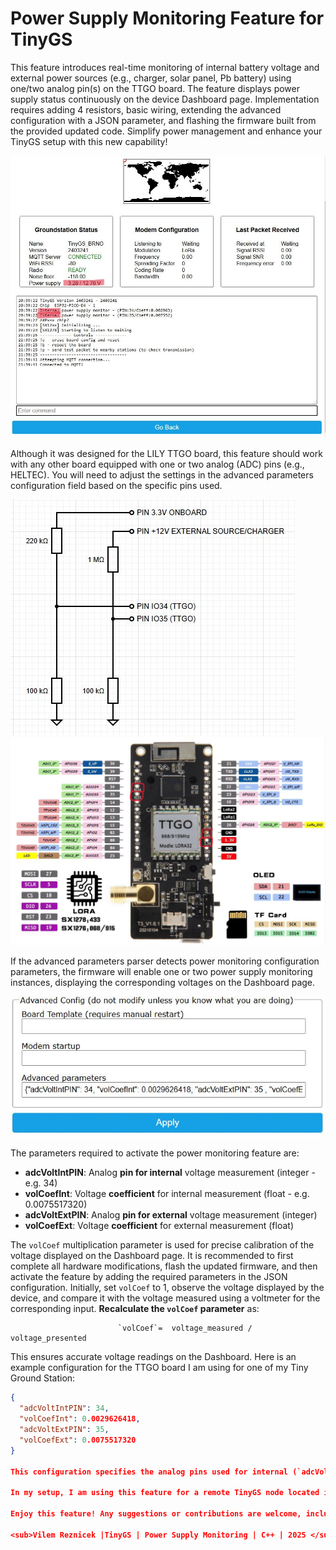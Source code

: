 ﻿# Power Supply Monitoring Feature for TinyGS
 This feature introduces real-time monitoring of internal battery voltage and external power sources (e.g., charger, solar panel, Pb battery) using one/two analog pin(s) on the TTGO board. The feature displays power supply status continuously on the device Dashboard page. Implementation requires adding 4 resistors, basic wiring, extending the advanced configuration with a JSON parameter, and flashing the firmware built from the provided updated code. Simplify power management and enhance your TinyGS setup with this new capability!

 ![screenshot](img/dashboard.jpg)

 Although it was designed for the LILY TTGO board, this feature should work with any other board equipped with one or two analog (ADC) pins (e.g., HELTEC). You will need to adjust the settings in the advanced parameters configuration field based on the specific pins used.

![screenshot](img/addition_circuit.jpg)
![screenshot](img/ttgo.jpg)

If the advanced parameters parser detects power monitoring configuration parameters, the firmware will enable one or two power supply monitoring instances, displaying the corresponding voltages on the Dashboard page. 

![screenshot](img/advanced_config.jpg)

The parameters required to activate the power monitoring feature are:
- **adcVoltIntPIN**: Analog **pin for internal** voltage measurement (integer - e.g. 34)
- **volCoefInt**: Voltage **coefficient** for internal measurement (float - e.g. 0.0075517320)
- **adcVoltExtPIN**: Analog **pin for external** voltage measurement (integer)
- **volCoefExt**: Voltage **coefficient** for external measurement (float)

The `volCoef` multiplication parameter is used for precise calibration of the voltage displayed on the Dashboard page. It is recommended to first complete all hardware modifications, flash the updated firmware, and then activate the feature by adding the required parameters in the JSON configuration. Initially, set `volCoef` to 1, observe the voltage displayed by the device, and compare it with the voltage measured using a voltmeter for the corresponding input. **Recalculate the `volCoef` parameter** as:

                            `volCoef`=  voltage_measured / voltage_presented

This ensures accurate voltage readings on the Dashboard. Here is an example configuration for the TTGO board I am using for one of my Tiny Ground Station:

```json
{
  "adcVoltIntPIN": 34,
  "volCoefInt": 0.0029626418,
  "adcVoltExtPIN": 35,
  "volCoefExt": 0.0075517320
}

This configuration specifies the analog pins used for internal (`adcVoltIntPIN`) and external (`adcVoltExtPIN`) voltage measurements, along with their respective calibration coefficients (`volCoefInt` and `volCoefExt`). Ensure these values align with your hardware setup for accurate monitoring. The more carefully you perform the calibration step, the more accurate and precise the voltage values displayed on the Dashboard page will be. Taking time to fine-tune the volCoef parameters ensures reliable and precise monitoring of power supply voltages.

In my setup, I am using this feature for a remote TinyGS node located in my garden, powered solely by an external 10Ah 12V Pb battery. This setup allows me to remotely monitor both the internal and external battery statuses. While the external Pb battery is occasionally charged via a solar panel, there are rare instances when it requires additional charging. This feature helps me prevent excessive discharging below 11V, which could otherwise damage the Pb battery and significantly reduce its capacity.

Enjoy this feature! Any suggestions or contributions are welcome, including code pushbacks. Meanwhile, I plan to submit a proposal to the TinyGS team for the inclusion of this feature in their official firmware.

<sub>Vilem Reznicek |TinyGS | Power Supply Monitoring | C++ | 2025 </sub>
